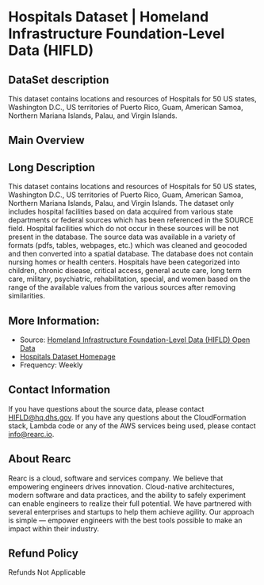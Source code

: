 # Hospitals Dataset | Homeland Infrastructure Foundation-Level Data (HIFLD)

## DataSet description

This dataset contains locations and resources of Hospitals for 50 US states, Washington D.C., US territories of Puerto Rico, Guam, American Samoa, Northern Mariana Islands, Palau, and Virgin Islands.

## Main Overview

## Long Description

This dataset contains locations and resources of Hospitals for 50 US states, Washington D.C., US territories of Puerto Rico, Guam, American Samoa, Northern Mariana Islands, Palau, and Virgin Islands. The dataset only includes hospital facilities based on data acquired from various state departments or federal sources which has been referenced in the SOURCE field. Hospital facilities which do not occur in these sources will be not present in the database. The source data was available in a variety of formats (pdfs, tables, webpages, etc.) which was cleaned and geocoded and then converted into a spatial database. The database does not contain nursing homes or health centers. Hospitals have been categorized into children, chronic disease, critical access, general acute care, long term care, military, psychiatric, rehabilitation, special, and women based on the range of the available values from the various sources after removing similarities.

## More Information:
- Source: [Homeland Infrastructure Foundation-Level Data (HIFLD) Open Data](https://hifld-geoplatform.opendata.arcgis.com)  
- [Hospitals Dataset Homepage](https://pages.semanticscholar.org/coronavirus-research)    
- Frequency: Weekly

## Contact Information
If you have questions about the source data, please contact HIFLD@hq.dhs.gov. If you have any questions about the CloudFormation stack, Lambda code or any of the AWS services being used, please contact info@rearc.io.

## About Rearc
Rearc is a cloud, software and services company. We believe that empowering engineers drives innovation. Cloud-native architectures, modern software and data practices, and the ability to safely experiment can enable engineers to realize their full potential. We have partnered with several enterprises and startups to help them achieve agility. Our approach is simple — empower engineers with the best tools possible to make an impact within their industry.

## Refund Policy  
Refunds Not Applicable